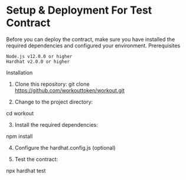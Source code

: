 # Setup & Deployment For Test Contract

Before you can deploy the contract, make sure you have installed the required dependencies and configured your environment.
Prerequisites

    Node.js v12.0.0 or higher
    Hardhat v2.0.0 or higher

Installation

1. Clone this repository:
git clone https://github.com/workouttoken/workout.git

2. Change to the project directory:

cd workout

3. Install the required dependencies:

npm install

4. Configure the hardhat.config.js (optional)

5. Test the contract:

npx hardhat test

